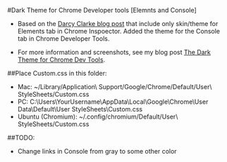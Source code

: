 #Dark Theme for Chrome Developer tools [Elemnts and Console]

* Based on the [Darcy Clarke blog post](http://darcyclarke.me/design/skin-your-chrome-inspector/) that include only skin/theme for Elements tab in Chrome Inspoector. Added the theme for the Console tab in Chrome Developer Tools.

* For more information and screenshots, see my blog post [The Dark Theme for Chrome Dev Tools](http://wp.me/pAq3i-5c).  

##Place Custom.css in this folder:

* Mac: ~/Library/Application\ Support/Google/Chrome/Default/User\ StyleSheets/Custom.css
* PC: C:\Users\YourUsername\AppData\Local\Google\Chrome\User Data\Default\User StyleSheets\Custom.css
* Ubuntu (Chromium): ~/.config/chromium/Default/User\ StyleSheets/Custom.css

##TODO:
* Change links in Console from gray to some other color
